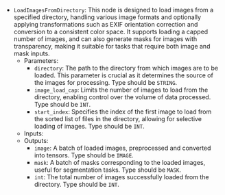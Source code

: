 - `LoadImagesFromDirectory`: This node is designed to load images from a specified directory, handling various image formats and optionally applying transformations such as EXIF orientation correction and conversion to a consistent color space. It supports loading a capped number of images, and can also generate masks for images with transparency, making it suitable for tasks that require both image and mask inputs.
    - Parameters:
        - `directory`: The path to the directory from which images are to be loaded. This parameter is crucial as it determines the source of the images for processing. Type should be `STRING`.
        - `image_load_cap`: Limits the number of images to load from the directory, enabling control over the volume of data processed. Type should be `INT`.
        - `start_index`: Specifies the index of the first image to load from the sorted list of files in the directory, allowing for selective loading of images. Type should be `INT`.
    - Inputs:
    - Outputs:
        - `image`: A batch of loaded images, preprocessed and converted into tensors. Type should be `IMAGE`.
        - `mask`: A batch of masks corresponding to the loaded images, useful for segmentation tasks. Type should be `MASK`.
        - `int`: The total number of images successfully loaded from the directory. Type should be `INT`.
